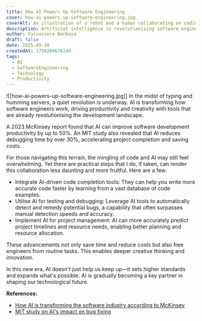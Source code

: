 ```yaml
---
title: How AI Powers Up Software Engineering
cover: how-ai-powers-up-software-engineering.jpg
coverAlt: An illustration of a robot and a human collaborating on coding
description: Artificial intelligence is revolutionising software engineering by boosting efficiency and innovation, which is amazing!
author: Falconiere Barbosa
draft: false
date: 2025-09-30
createdAt: 1759284676149
tags:
  - AI
  - SoftwareEngineering
  - Technology
  - Productivity
---
```

![[how-ai-powers-up-software-engineering.jpg]]
In the midst of typing and humming servers, a quiet revolution is underway. AI is transforming how software engineers work, driving productivity and creativity with tools that are already revolutionising the development landscape.

A 2023 McKinsey report found that AI can improve software development productivity by up to 50%. An MIT study also revealed that AI reduces debugging time by over 30%, accelerating project completion and saving costs.

For those navigating this terrain, the mingling of code and AI may still feel overwhelming. Yet there are practical steps that I do, if taken, can render this collaboration less daunting and more fruitful. Here are a few:

 - Integrate AI-driven code completion tools: They can help you write more accurate code faster by learning from a vast database of code examples.
 - Utilise AI for testing and debugging: Leverage AI tools to automatically detect and remedy potential bugs, a capability that often surpasses manual detection speeds and accuracy.
 - Implement AI for project management: AI can more accurately predict project timelines and resource needs, enabling better planning and resource allocation.

These advancements not only save time and reduce costs but also free engineers from routine tasks. This enables deeper creative thinking and innovation.

In this new era, AI doesn't just help us keep up—it sets higher standards and expands what's possible. AI is gradually becoming a key partner in shaping our technological future.

**References:**

- <a href="https://www.mckinsey.com/business-functions/mckinsey-digital/our-insights">How AI is transforming the software industry according to McKinsey</a>
- <a href="https://news.mit.edu/2022/using-artificial-intelligence-debug-programs-faster-1026">MIT study on AI's impact on bug fixing</a>